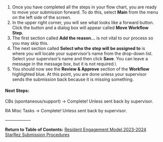 1. Once you have completed all the steps in your flow chart, you are ready to move your submission forward. To do this, select **Main** from the menu on the left side of the screen.
2. In the upper right corner, you will see what looks like a forward button. Click the button and a dialog box will appear called **Move Workflow Step.**
3. The first section called **Add the reason...** is not vital to our process so you may skip this.
4. The next section called **Select who the step will be assigned to** is where you will locate your supervisor’s name from the drop-down list. Select your supervisor’s name and then click **Save**. You can leave a message in the message box, but it is not required.\
5. You should now see the **Review & Approve** section of the **Workflow** highlighted blue. At this point, you are done unless your supervisor sends the submission back because it is missing something.

#### Next Steps:
CBs (spontaneous/support) -> Complete! Unless sent back by supervisor.

RA Misc Tasks -> Complete! Unless sent back by supervisor.

——————

**Return to Table of Contents:**
[Resident Engagement Model 2023-2024 StarRez Submission Procedures](Resident%20Engagement%20Model%202023-2024%20StarRez%20Submission%20Procedures.md)